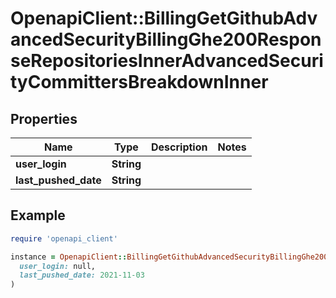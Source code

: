 # OpenapiClient::BillingGetGithubAdvancedSecurityBillingGhe200ResponseRepositoriesInnerAdvancedSecurityCommittersBreakdownInner

## Properties

| Name | Type | Description | Notes |
| ---- | ---- | ----------- | ----- |
| **user_login** | **String** |  |  |
| **last_pushed_date** | **String** |  |  |

## Example

```ruby
require 'openapi_client'

instance = OpenapiClient::BillingGetGithubAdvancedSecurityBillingGhe200ResponseRepositoriesInnerAdvancedSecurityCommittersBreakdownInner.new(
  user_login: null,
  last_pushed_date: 2021-11-03
)
```

